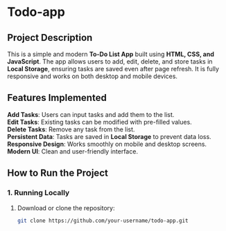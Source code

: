 # Todo-app

## Project Description  
This is a simple and modern **To-Do List App** built using **HTML, CSS, and JavaScript**. The app allows users to add, edit, delete, and store tasks in **Local Storage**, ensuring tasks are saved even after page refresh. It is fully responsive and works on both desktop and mobile devices.  

## Features Implemented  
  **Add Tasks**: Users can input tasks and add them to the list.  
  **Edit Tasks**: Existing tasks can be modified with pre-filled values.  
  **Delete Tasks**: Remove any task from the list.  
  **Persistent Data**: Tasks are saved in **Local Storage** to prevent data loss.  
  **Responsive Design**: Works smoothly on mobile and desktop screens.  
  **Modern UI**: Clean and user-friendly interface.  

## How to Run the Project  

### **1. Running Locally**  
1. Download or clone the repository:  
   ```sh
   git clone https://github.com/your-username/todo-app.git
